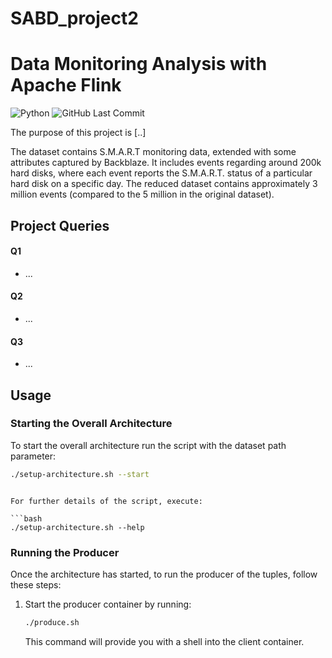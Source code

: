 # SABD_project2

# Data Monitoring Analysis with Apache Flink

![Python](https://img.shields.io/badge/Python-v3.11-blue.svg?logo=python&longCache=true&logoColor=white&colorB=5e81ac&style=flat-square&colorA=4c566a)
![GitHub Last Commit](https://img.shields.io/github/last-commit/google/skia.svg?style=flat-square&colorA=4c566a&colorB=a3be8c&logo=GitHub)

The purpose of this project is [..]

The dataset contains S.M.A.R.T monitoring data, extended with some attributes captured by Backblaze. It includes events regarding around 200k hard disks, where each event reports the S.M.A.R.T. status of a particular hard disk on a specific day. The reduced dataset contains approximately 3 million events (compared to the 5 million in the original dataset).

## Project Queries

#### Q1

- ...

#### Q2

- ...

#### Q3

- ...

## Usage

### Starting the Overall Architecture

To start the overall architecture run the script with the dataset path parameter:

   ```bash
   ./setup-architecture.sh --start
   ```
   ```

For further details of the script, execute:

```bash
./setup-architecture.sh --help
```

### Running the Producer

Once the architecture has started, to run the producer of the tuples, follow these steps:

1. Start the producer container by running:

   ```bash
   ./produce.sh
   ```

   This command will provide you with a shell into the client container.
